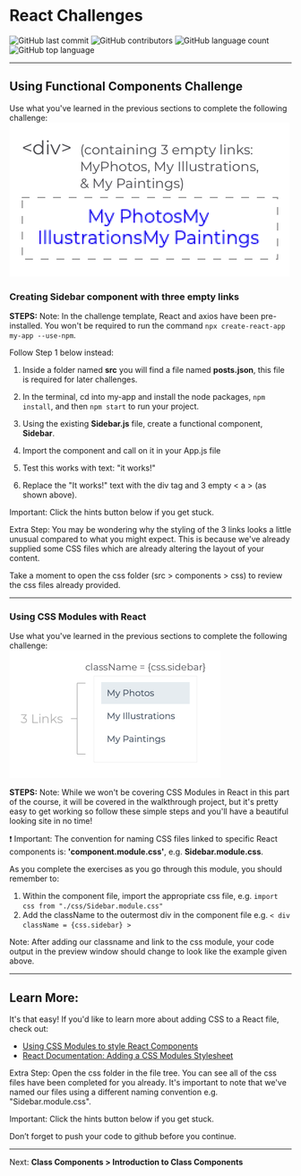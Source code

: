 # React Challenges

![GitHub last commit](https://img.shields.io/github/last-commit/JoyZadan/react-challenges?color=fuschia&style=for-the-badge)
![GitHub contributors](https://img.shields.io/github/contributors/JoyZadan/react-challenges?color=purple&style=for-the-badge)
![GitHub language count](https://img.shields.io/github/languages/count/JoyZadan/react-challenges?color=blue&style=for-the-badge)
![GitHub top language](https://img.shields.io/github/languages/top/JoyZadan/react-challenges?color=yellow&style=for-the-badge)

---
## Using Functional Components Challenge
Use what you've learned in the previous sections to complete the following challenge:</br>
![challenge](./documentation/using-functional-components-challenge.png)

### Creating Sidebar component with three empty links
**STEPS:**
Note: In the challenge template, React and axios have been pre-installed. You won't be required to run the command
`npx create-react-app my-app --use-npm`.

Follow Step 1 below instead:
1. Inside a folder named **src** you will find a file named **posts.json**, this file is required for later challenges.

2. In the terminal, cd into my-app and install the node packages, `npm install`, and then `npm start` to run your project.

3. Using the existing **Sidebar.js** file, create a functional component, **Sidebar**.
4. Import the component and call on it in your App.js file
5. Test this works with text: "it works!"
6. Replace the "It works!" text with the div tag and 3 empty < a > (as shown above).

Important: Click the hints button below if you get stuck.

Extra Step: You may be wondering why the styling of the 3 links looks a little unusual compared to what you might expect. This is because we've already supplied some CSS files which are already altering the layout of your content.

Take a moment to open the css folder (src > components > css) to review the css files already provided.

---
### Using CSS Modules with React
Use what you've learned in the previous sections to complete the following challenge:<br/>
![css modules with react](./documentation/using-css-modules-wth-react-challenge.png)

**STEPS:**
Note: While we won't be covering CSS Modules in React in this part of the course, it will be covered in the walkthrough project, but it's pretty easy to get working so follow these simple steps and you'll have a beautiful looking site in no time!

❗ Important: The convention for naming CSS files linked to specific React components is: **'component.module.css'**, e.g. **Sidebar.module.css**.

As you complete the exercises as you go through this module, you should remember to:
1. Within the component file, import the appropriate css file, e.g. `import css from "./css/Sidebar.module.css"`
2. Add the className to the outermost div in the component file e.g. `< div className = {css.sidebar} >`

Note: After adding our classname and link to the css module, your code output in the preview window should change to look like the example given above.

---
## Learn More:
It's that easy! If you'd like to learn more about adding CSS to a React file, check out:

* [Using CSS Modules to style React Components](https://medium.com/@ralph1786/using-css-modules-in-react-app-c2079eadbb87)
* [React Documentation: Adding a CSS Modules Stylesheet](https://create-react-app.dev/docs/adding-a-css-modules-stylesheet/)

Extra Step: Open the css folder in the file tree. You can see all of the css files have been completed for you already. It's important to note that we've named our files using a different naming convention e.g. "Sidebar.module.css".

Important: Click the hints button below if you get stuck.

Don’t forget to push your code to github before you continue.

---
Next: **Class Components > Introduction to Class Components**
